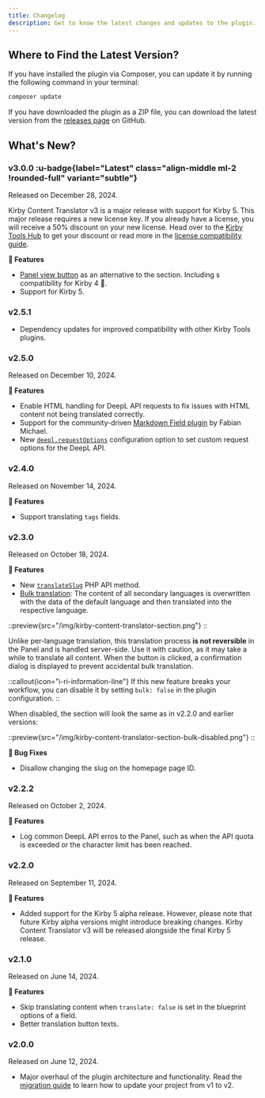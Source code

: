 ```yaml
---
title: Changelog
description: Get to know the latest changes and updates to the plugin.
---
```


## Where to Find the Latest Version?

If you have installed the plugin via Composer, you can update it by running the following command in your terminal:

```bash
composer update
```

If you have downloaded the plugin as a ZIP file, you can download the latest version from the [releases page](https://github.com/kirby-tools/kirby-content-translator/releases) on GitHub.

## What's New?

### v3.0.0 :u-badge{label="Latest" class="align-middle ml-2 !rounded-full" variant="subtle"}

Released on December 28, 2024.

Kirby Content Translator v3 is a major release with support for Kirby 5. This major release requires a new license key. If you already have a license, you will receive a 50% discount on your new license. Head over to the [Kirby Tools Hub](https://hub.kirby.tools) to get your discount or read more in the [license compatibility guide](https://kirby.tools/license-compatibility).

**🚀 Features**

- [Panel view button](/docs/content-translator#view-button) as an alternative to the section. Including s compatibility for Kirby 4 🎉.
- Support for Kirby 5.

### v2.5.1

- Dependency updates for improved compatibility with other Kirby Tools plugins.

### v2.5.0

Released on December 10, 2024.

**🚀 Features**

- Enable HTML handling for DeepL API requests to fix issues with HTML content not being translated correctly.
- Support for the community-driven [Markdown Field plugin](https://github.com/fabianmichael/kirby-markdown-field) by Fabian Michael.
- New [`deepl.requestOptions`](/docs/content-translator/configuration#deepl-configuration) configuration option to set custom request options for the DeepL API.

### v2.4.0

Released on November 14, 2024.

**🚀 Features**

- Support translating `tags` fields.

### v2.3.0

Released on October 18, 2024.

**🚀 Features**

- New [`translateSlug`](/docs/content-translator/php-api#translateslug) PHP API method.
- [Bulk translation](/docs/content-translator/configuration#bulk): The content of all secondary languages is overwritten with the data of the default language and then translated into the respective language.

::preview{src="/img/kirby-content-translator-section.png"}
::

Unlike per-language translation, this translation process **is not reversible** in the Panel and is handled server-side. Use it with caution, as it may take a while to translate all content. When the button is clicked, a confirmation dialog is displayed to prevent accidental bulk translation.

::callout{icon="i-ri-information-line"}
If this new feature breaks your workflow, you can disable it by setting `bulk: false` in the plugin configuration.
::

When disabled, the section will look the same as in v2.2.0 and earlier versions:

::preview{src="/img/kirby-content-translator-section-bulk-disabled.png"}
::

**🐞 Bug Fixes**

- Disallow changing the slug on the homepage page ID.

### v2.2.2

Released on October 2, 2024.

**🚀 Features**

- Log common DeepL API erros to the Panel, such as when the API quota is exceeded or the character limit has been reached.

### v2.2.0

Released on September 11, 2024.

**🚀 Features**

- Added support for the Kirby 5 alpha release. However, please note that future Kirby alpha versions might introduce breaking changes. Kirby Content Translator v3 will be released alongside the final Kirby 5 release.

### v2.1.0

Released on June 14, 2024.

**🚀 Features**

- Skip translating content when `translate: false` is set in the blueprint options of a field.
- Better translation button texts.

### v2.0.0

Released on June 12, 2024.

- Major overhaul of the plugin architecture and functionality. Read the [migration guide](/docs/content-translator/migration) to learn how to update your project from v1 to v2.

